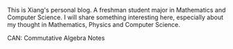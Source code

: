 This is Xiang's personal blog. 
A freshman student major in Mathematics and Computer Science. 
I will share something interesting here, especially about my thought in Mathematics, Physics and Computer Science.

CAN: Commutative Algebra Notes
